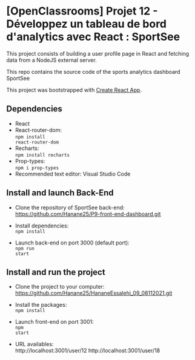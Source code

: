 # [OpenClassrooms] Projet 12 - Développez un tableau de bord d'analytics avec React : SportSee

This project consists of building a user profile page in React and fetching data from a NodeJS external server.

This repo contains the source code of the sports analytics dashboard SportSee

This project was bootstrapped with [Create React App](https://github.com/facebook/create-react-app).

## Dependencies

- React
- React-router-dom: <br/>
  <code>npm install react-router-dom</code>
- Recharts: <br/>
  <code>npm install recharts</code>
- Prop-types: <br/>
  <code>npm i prop-types</code> 
- Recommended text editor: Visual Studio Code


## Install and launch Back-End

- Clone the repository of SportSee back-end: <br/>
 https://github.com/Hanane25/P9-front-end-dashboard.git

- Install dependencies: <br/>
  <code>npm install</code>

- Launch back-end on port 3000 (default port): <br/>
  <code>npm run start</code>


## Install and run the project

- Clone the project to your computer: <br/>
 https://github.com/Hanane25/HananeEssalehi_09_08112021.git

- Install the packages: <br/>
  <code>npm install</code>

- Launch front-end on port 3001: <br/>
  <code>npm start</code>

- URL availables: <br/>
 http://localhost:3001/user/12
 http://localhost:3001/user/18

